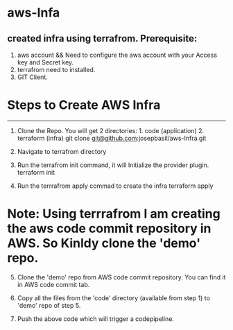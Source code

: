 # aws-Infa
created infra using terrafrom.
Prerequisite:
----------------
1) aws account && Need to configure the aws account with your Access key and Secret key.
2) terrafrom need to installed.
3) GIT Client.

# Steps to Create AWS Infra
--------------------------

1) Clone the Repo. You will get 2 directories: 1. code (application) 2. terraform (infra)
   git clone git@github.com:josepbasil/aws-Infra.git
   
2) Navigate to terrafrom directory 

3) Run the terrafrom init  command, it will Initialize the provider plugin.
       terraform init

4) Run the terrrafrom apply commad to create the infra 
        terraform apply

# Note: Using terrrafrom I am creating the aws code commit repository in AWS. So Kinldy clone the 'demo' repo.
5) Clone the 'demo' repo from AWS code commit repository. You can find it in AWS code commit tab.

6) Copy all the files from the 'code' directory (available from step 1) to 'demo' repo of step 5.

7) Push the above code which will trigger a codepipeline.



 



